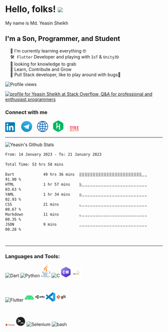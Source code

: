 # Hello, folks! <img src="https://raw.githubusercontent.com/MartinHeinz/MartinHeinz/master/wave.gif" width="30px">

My name is Md. Yeasin Sheikh

## I'm a Son, Programmer, and Student

&nbsp;&nbsp;&nbsp; 🌱 I'm currently learning everything 🤓  
&nbsp;&nbsp;&nbsp; 🛠 &nbsp;`Flutter` Developer and playing with `IoT` & `Unity3D`  
&nbsp;&nbsp;&nbsp; 🔭 looking for knowledge to grab  
&nbsp;&nbsp;&nbsp; 🎯 Learn, Contribute and Grow  
&nbsp;&nbsp;&nbsp; 🍭 Pull Stack developer, like to play around with bugs👾

[website]: https://sites.google.com/view/mdyeasinsheikh
[linkedin]: https://www.linkedin.com/in/md-yeasin-sheikh-0b821a160
[uri]: https://www.urionlinejudge.com.br/judge/en/profile/300405
[hackerrank]: https://www.hackerrank.com/yeasinsheikh50?hr_r=1
[telegram]: https://t.me/yeasinsheikh

![Profile views](https://gpvc.arturio.dev/yeasin50)

<!-- stackOverFlow -->

<a href="https://stackoverflow.com/users/10157127/yeasin-sheikh?tab=profile"><img src="https://stackoverflow.com/users/flair/10157127.png?theme=clean" width="208" height="58" alt="profile for Yeasin Sheikh at Stack Overflow, Q&amp;A for professional and enthusiast programmers" title="profile for Yeasin Sheikh at Stack Overflow, Q&amp;A for professional and enthusiast programmers"></a>

### Connect with me

<a href="https://www.linkedin.com/in/mdyeasinsheikh/" alt="linkedIN mdyeasinsheikh"><img  alt="linkedIN" width="35px" src="assets/logo/Linkedin.png"/></a>
&nbsp;&nbsp;
<a href="https://t.me/yeasinsheikh" alt="telegram">
<img src="assets/logo/telegram.png" alt="telegram" width="35px"/><a>
&nbsp;&nbsp;
<a href="https://sites.google.com/view/mdyeasinsheikh" alt="website">
<img alt="Md.Yeasin" width="35px" src="assets/logo/website.png"/></a>
&nbsp;&nbsp;
<a href="https://www.hackerrank.com/yeasinsheikh50?hr_r=1"  alt="hackerRank">
<img alt="hackerRank" width="35px" src="assets/logo/hackerrank.png"/></a>
&nbsp;&nbsp;
<a href="https://www.beecrowd.com.br/judge/en/profile/260405" alt="uri">
<img  alt="uri" width="35px" src="assets/logo/uri.png" /></a>

---

<img alt="Yeasin's Github Stats" src="https://github-readme-stats.vercel.app/api?username=yeasin50&show_icons=true&theme=algolia&hide_border=true" />

<!-- ***Last 7 Days Activity*** -->

<!--START_SECTION:waka-->

```text
From: 14 January 2023 - To: 21 January 2023

Total Time: 53 hrs 58 mins

Dart             49 hrs 36 mins  ⣿⣿⣿⣿⣿⣿⣿⣿⣿⣿⣿⣿⣿⣿⣿⣿⣿⣿⣿⣿⣿⣿⣿⣀⣀   91.90 %
HTML             1 hr 57 mins    ⣷⣀⣀⣀⣀⣀⣀⣀⣀⣀⣀⣀⣀⣀⣀⣀⣀⣀⣀⣀⣀⣀⣀⣀⣀   03.63 %
YAML             1 hr 34 mins    ⣶⣀⣀⣀⣀⣀⣀⣀⣀⣀⣀⣀⣀⣀⣀⣀⣀⣀⣀⣀⣀⣀⣀⣀⣀   02.93 %
CSS              21 mins         ⣄⣀⣀⣀⣀⣀⣀⣀⣀⣀⣀⣀⣀⣀⣀⣀⣀⣀⣀⣀⣀⣀⣀⣀⣀   00.67 %
Markdown         11 mins         ⣄⣀⣀⣀⣀⣀⣀⣀⣀⣀⣀⣀⣀⣀⣀⣀⣀⣀⣀⣀⣀⣀⣀⣀⣀   00.35 %
JSON             9 mins          ⣀⣀⣀⣀⣀⣀⣀⣀⣀⣀⣀⣀⣀⣀⣀⣀⣀⣀⣀⣀⣀⣀⣀⣀⣀   00.28 %
```

<!--END_SECTION:waka-->

<!-- <img alt="Yeasin's wakatime stats" src="https://github-readme-stats.vercel.app/api/wakatime?username=yeasin50&layout=compact"/>
</p> -->

<!-- <img alt="Most Used language" src="https://github-readme-stats.vercel.app/api/top-langs/?username=yeasin50&layout=compact"/> -->

</br>

---

### Languages and Tools:

<p align="left">
<img  alt="Dart" width="30px" src="https://github.com/yeasin50/logos/blob/master/logos/dart.svg" />
<img  alt="Python" width="30px" src="https://github.com/gilbarbara/logos/blob/master/logos/python.svg" />
<img  alt="Java" width="30px" src="https://github.com/gilbarbara/logos/blob/master/logos/java.svg" />
<img  alt="C" width="30px" src="https://github.com/gilbarbara/logos/blob/master/logos/c.svg" />
<img  alt="C#" width="30px" src="https://github.com/gilbarbara/logos/blob/master/logos/c-sharp.svg" />
<img  alt="MySQL" width="30px" src="https://raw.githubusercontent.com/github/explore/80688e429a7d4ef2fca1e82350fe8e3517d3494d/topics/mysql/mysql.png" />
</p>

</br>

<p align="left">
<img  alt="Flutter" width="30px" src="https://github.com/yeasin50/logos/blob/master/logos/flutter.svg" />
<img  alt="Android" width="30px" src="https://raw.githubusercontent.com/github/explore/80688e429a7d4ef2fca1e82350fe8e3517d3494d/topics/android/android.png" />
<img  alt="Unity" width="30px" src="https://raw.githubusercontent.com/github/explore/80688e429a7d4ef2fca1e82350fe8e3517d3494d/topics/unity/unity.png" />
<img  alt="Visual Studio Code" width="30px" src="https://raw.githubusercontent.com/github/explore/80688e429a7d4ef2fca1e82350fe8e3517d3494d/topics/visual-studio-code/visual-studio-code.png" />
<img alt="Git" width="30px" src="https://raw.githubusercontent.com/github/explore/80688e429a7d4ef2fca1e82350fe8e3517d3494d/topics/git/git.png" />  
</p>

</br>
<p align="left">
<img  alt="FireBase" width="30px" src="https://github.com/gilbarbara/logos/blob/master/logos/firebase.svg" />
<img  alt="Terminal" width="30px" src="https://raw.githubusercontent.com/github/explore/80688e429a7d4ef2fca1e82350fe8e3517d3494d/topics/terminal/terminal.png" />
<img  alt="Selenium" width="30px" src="https://github.com/gilbarbara/logos/blob/master/logos/selenium.svg" />
<img  alt="bash" width="30px" src="https://github.com/gilbarbara/logos/blob/master/logos/bash.svg" />
</p>

<br />
<br />
